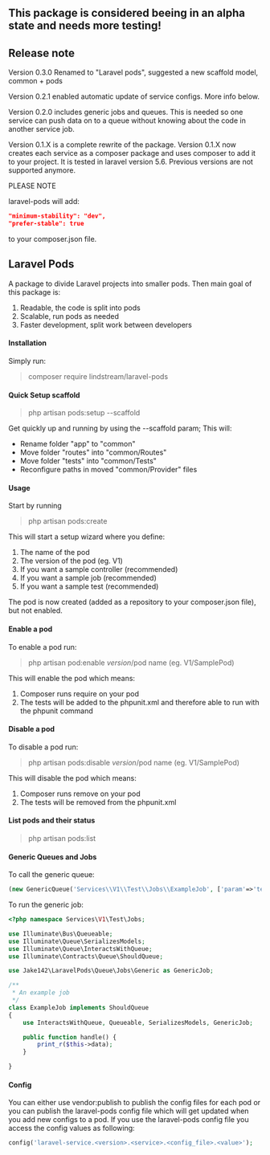 ## This package is considered beeing in an alpha state and needs more testing!

## Release note

Version 0.3.0 Renamed to "Laravel pods", suggested a new scaffold model, common + pods 

Version 0.2.1 enabled automatic update of service configs. More info below.

Version 0.2.0 includes generic jobs and queues. This is needed so one service can push data on to a queue without knowing about the code in another service job.

Version 0.1.X is a complete rewrite of the package. Version 0.1.X now creates each service as a composer package and uses composer to add it to your project. It is tested in laravel version 5.6. Previous versions are not supported anymore.

PLEASE NOTE

laravel-pods will add:

```json
"minimum-stability": "dev",
"prefer-stable": true
```

to your composer.json file.


## Laravel Pods

A package to divide Laravel projects into smaller pods. Then main goal of this package is:

1. Readable, the code is split into pods
2. Scalable, run pods as needed
3. Faster development, split work between developers

#### Installation

Simply run:

> composer require lindstream/laravel-pods

#### Quick Setup scaffold

> php artisan pods:setup --scaffold

Get quickly up and running by using the --scaffold param; This will:
* Rename folder "app" to "common"
* Move folder "routes" into "common/Routes"
* Move folder "tests" into "common/Tests"
* Reconfigure paths in moved "common/Provider" files



#### Usage

Start by running

> php artisan pods:create

This will start a setup wizard where you define:

1. The name of the pod
2. The version of the pod (eg. V1)
3. If you want a sample controller (recommended)
4. If you want a sample job (recommended)
4. If you want a sample test (recommended)

The pod is now created (added as a repository to your composer.json file), but not enabled.

#### Enable a pod

To enable a pod run:

> php artisan pod:enable $version/$pod name (eg. V1/SamplePod)

This will enable the pod which means:

1. Composer runs require on your pod
2. The tests will be added to the phpunit.xml and therefore able to run with the phpunit command

#### Disable a pod

To disable a pod run:

> php artisan pods:disable $version/$pod name (eg. V1/SamplePod)

This will disable the pod which means:

1. Composer runs remove on your pod
2. The tests will be removed from the phpunit.xml

#### List pods and their status

> php artisan pods:list

#### Generic Queues and Jobs

To call the generic queue:
```php
(new GenericQueue('Services\\V1\\Test\\Jobs\\ExampleJob', ['param'=>'test'], $queue = null, $options = []))->dispatch();
```
To run the generic job:

```php
<?php namespace Services\V1\Test\Jobs;

use Illuminate\Bus\Queueable;
use Illuminate\Queue\SerializesModels;
use Illuminate\Queue\InteractsWithQueue;
use Illuminate\Contracts\Queue\ShouldQueue;

use Jake142\LaravelPods\Queue\Jobs\Generic as GenericJob;

/**
 * An example job
 */
class ExampleJob implements ShouldQueue
{
    use InteractsWithQueue, Queueable, SerializesModels, GenericJob;

    public function handle() {
        print_r($this->data);
    }

}
```
#### Config

You can either use vendor:publish to publish the config files for each pod or you can publish the laravel-pods config file which will get updated when you add new configs to a pod. If you use the laravel-pods config file you access the config values as following:

```php
config('laravel-service.<version>.<service>.<config_file>.<value>');
```
